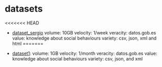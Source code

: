 # datasets

<<<<<<< HEAD
* [dataset_sergio](https:/ejemplo.com)
    volume: 10GB
    velocity: 1/week
    veracity: datos.gob.es
    value: knowledge about social behaviours
    variety: csv, json, xml and html
=======

* [dataset1](https:/example.com): 
	volume: 1GB
	velocity: 1/month
	veracity: datos.gob.es
	value: knowledge about social behaviours
	variety: csv, json, and xml